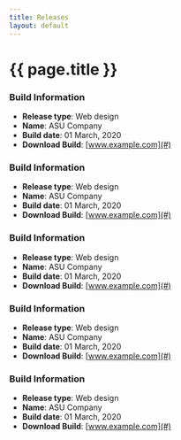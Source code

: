 ```yaml
---
title: Releases
layout: default
---
```


# {{ page.title }}

### Build Information

*   **Release type**: Web design
*   **Name**: ASU Company
*   **Build date**: 01 March, 2020
*   **Download Build**: [www.example.com](#)

### Build Information

*   **Release type**: Web design
*   **Name**: ASU Company
*   **Build date**: 01 March, 2020
*   **Download Build**: [www.example.com](#)

### Build Information

*   **Release type**: Web design
*   **Name**: ASU Company
*   **Build date**: 01 March, 2020
*   **Download Build**: [www.example.com](#)

### Build Information

*   **Release type**: Web design
*   **Name**: ASU Company
*   **Build date**: 01 March, 2020
*   **Download Build**: [www.example.com](#)

### Build Information

*   **Release type**: Web design
*   **Name**: ASU Company
*   **Build date**: 01 March, 2020
*   **Download Build**: [www.example.com](#)
<!--
You can use HTML elements in Markdown, such as the comment element, and they won't
be affected by a markdown parser. However, if you create an HTML element in your
markdown file, you cannot use markdown syntax within that element's contents.
-->